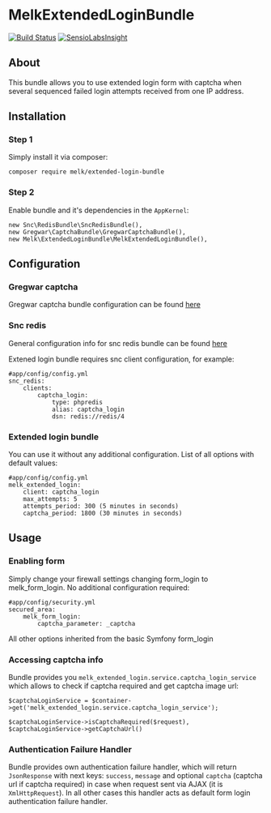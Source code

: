 # MelkExtendedLoginBundle

[![Build Status](https://travis-ci.org/dmelk/ExtendedLoginBundle.svg?branch=master)](https://travis-ci.org/dmelk/ExtendedLoginBundle)
[![SensioLabsInsight](https://insight.sensiolabs.com/projects/35937c57-6e28-4647-aa78-240d4db1f25b/mini.png)](https://insight.sensiolabs.com/projects/35937c57-6e28-4647-aa78-240d4db1f25b)
## About

This bundle allows you to use extended login form with captcha when several 
sequenced failed login attempts received from one IP address.
 
## Installation

### Step 1

Simply install it via composer:

`composer require melk/extended-login-bundle`

### Step 2

Enable bundle and it's dependencies in the `AppKernel`:

```
new Snc\RedisBundle\SncRedisBundle(),
new Gregwar\CaptchaBundle\GregwarCaptchaBundle(),
new Melk\ExtendedLoginBundle\MelkExtendedLoginBundle(),
```

## Configuration

### Gregwar captcha

Gregwar captcha bundle configuration can be found [here](https://github.com/Gregwar/CaptchaBundle)

### Snc redis

General configuration info for snc redis bundle can be found [here](https://github.com/snc/SncRedisBundle)

Extened login bundle requires snc client configuration, for example:

```
#app/config/config.yml
snc_redis:
    clients:
        captcha_login:
            type: phpredis
            alias: captcha_login
            dsn: redis://redis/4
```

### Extended login bundle

You can use it without any additional configuration. List of all options with 
default values:

```
#app/config/config.yml
melk_extended_login:
    client: captcha_login
    max_attempts: 5
    attempts_period: 300 (5 minutes in seconds)
    captcha_period: 1800 (30 minutes in seconds)
```

## Usage

### Enabling form

Simply change your firewall settings changing form_login to melk_form_login. No 
additional configuration required:

```
#app/config/security.yml
secured_area:
    melk_form_login:
        captcha_parameter: _captcha
```

All other options inherited from the basic Symfony form_login

### Accessing captcha info

Bundle provides you `melk_extended_login.service.captcha_login_service`
which allows to check if captcha required and get captcha image url:

```
$captchaLoginService = $container->get('melk_extended_login.service.captcha_login_service');

$captchaLoginService->isCaptchaRequired($request),
$captchaLoginService->getCaptchaUrl()
```

### Authentication Failure Handler

Bundle provides own authentication failure handler, which will return `JsonResponse` with next
keys: `success`, `message` and optional `captcha` (captcha url if captcha required) in case
when request sent via AJAX (it is  `XmlHttpRequest`). In all other cases this handler acts as
default form login authentication failure handler.
